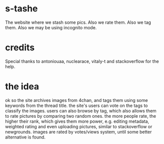 # s-tashe
The website where we stash some pics. Also we rate them. Also we tag them. Also we may be using incognito mode.

# credits
Special thanks to antoniouaa, nuclearace, vitaly-t and stackoverflow for the help.


# the idea
ok so the site archives images from 4chan, and tags them using some keywords from the thread title. the site's users can vote on the tags to classify the images. users can also browse by tag, which also allows them to rate pictures by comparing two random ones. the more people rate, the higher their rank, which gives them more power, e.g. editing metadata, weighted rating and even uploading pictures, similar to stackoverflow or newgrounds. images are rated by votes/views system, until some better alternative is found.